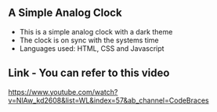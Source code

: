 ## A Simple Analog Clock

- This is a simple analog clock with a dark theme
- The clock is on sync with the systems time
- Languages used: HTML, CSS and Javascript

## Link - You can refer to this video
https://www.youtube.com/watch?v=NlAw_kd2608&list=WL&index=57&ab_channel=CodeBraces